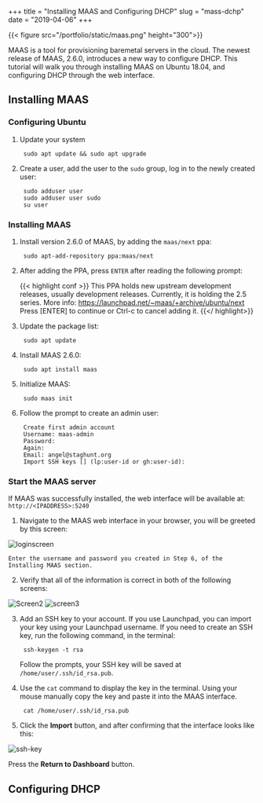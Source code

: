+++
title = "Installing MAAS and Configuring DHCP"
slug = "mass-dchp"
date = "2019-04-06"
+++



{{< figure src="/portfolio/static/maas.png" height="300">}}


MAAS is a tool for provisioning baremetal servers in the cloud. The newest release of MAAS, 2.6.0, introduces a new way to configure DHCP. This tutorial will walk you through installing MAAS on Ubuntu 18.04, and configuring DHCP through the web interface. 


## Installing MAAS


### Configuring Ubuntu 

1. Update your system

        sudo apt update && sudo apt upgrade
2. Create a user, add the user to the `sudo` group, log in to the newly created user: 
        
        sudo adduser user 
        sudo adduser user sudo
        su user

### Installing MAAS

1. Install version 2.6.0 of MAAS, by adding the `maas/next` ppa:

        sudo apt-add-repository ppa:maas/next

2. After adding the PPA, press `ENTER` after reading the following prompt: 
  
    {{< highlight conf >}}
 This PPA holds new upstream development releases, usually development releases. Currently, it is holding the 2.5 series.
 More info: https://launchpad.net/~maas/+archive/ubuntu/next
Press [ENTER] to continue or Ctrl-c to cancel adding it.
{{</ highlight>}}

3. Update the package list:

        sudo apt update
    
4. Install MAAS 2.6.0: 

        sudo apt install maas

5. Initialize MAAS: 
  
        sudo maas init

6. Follow the prompt to create an admin user: 

        Create first admin account
        Username: maas-admin
        Password:
        Again:
        Email: angel@staghunt.org
        Import SSH keys [] (lp:user-id or gh:user-id):


### Start the MAAS server

If MAAS was successfully installed, the web interface will be available at: `http://<IPADDRESS>:5240`

1. Navigate to the MAAS web interface in your browser, you will be greeted by this screen: 

  ![loginscreen](/portfolio/static/loginscreen.png)

    Enter the username and password you created in Step 6, of the Installing MAAS section. 
    
2. Verify that all of the information is correct in both of the following screens:

  ![Screen2](/portfolio/static/screen2.png)
  ![screen3](/portfolio/static/screen3.png)
  
3. Add an SSH key to your account. If you use Launchpad, you can import your key using your Launchpad username. If you need to create an SSH key, run the following command, in the terminal: 

        ssh-keygen -t rsa
    
    Follow the prompts, your SSH key will be saved at `/home/user/.ssh/id_rsa.pub`. 
    
4. Use the `cat` command to display the key in the terminal. Using your mouse manually copy the key and paste it into the MAAS interface. 

        cat /home/user/.ssh/id_rsa.pub

5. Click the **Import** button, and after confirming that the interface looks like this: 

  ![ssh-key](/portfolio/static/ssh-key.png)

Press the **Return to Dashboard** button. 


## Configuring DHCP 
